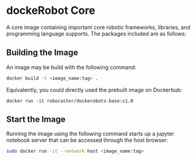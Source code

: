 # dockeRobot Core

A core image containing important core robotic frameworks, libraries, and programming language supports. The packages included are as follows:

## Building the Image
An image may be build with the following command:

```bash
docker build -t <image_name:tag> .
```
Equivalently, you could directly used the prebuilt image on Dockerbub:

```
docker run -it robocaster/dockerobots-base:v1.0
```

## Start the Image

Running the image using the following command starts up a jupyter notebook server that can be accessed through the host browser:

```bash
sudo docker run -it --network host <image_name:tag>
```
